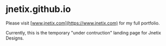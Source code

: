 # jnetix.github.io

Please visit [www.jnetix.com](https://www.jnetix.com) for my full portfolio.

Currently, this is the temporary "under contruction" landing page for Jnetix Designs. 
